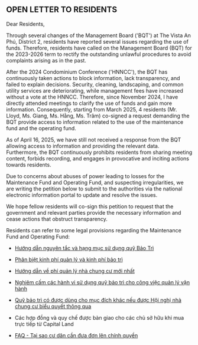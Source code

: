 ## OPEN LETTER TO RESIDENTS

Dear Residents,

Through several changes of the Management Board ('BQT') at The Vista An Phú, District 2, residents have reported several issues regarding the use of funds. Therefore, residents have called on the Management Board (BQT) for the 2023-2026 term to rectify the outstanding unlawful procedures to avoid complaints arising as in the past.

After the 2024 Condominium Conference ('HNNCC'), the BQT has continuously taken actions to block information, lack transparency, and failed to explain decisions. Security, cleaning, landscaping, and common utility services are deteriorating, while management fees have increased without a vote at the HNNCC. Therefore, since November 2024, I have directly attended meetings to clarify the use of funds and gain more information. Consequently, starting from March 2025, 4 residents (Mr. Lloyd, Ms. Giang, Ms. Hằng, Ms. Trâm) co-signed a request demanding the BQT provide access to information related to the use of the maintenance fund and the operating fund.

As of April 16, 2025, we have still not received a response from the BQT allowing access to information and providing the relevant data. Furthermore, the BQT continuously prohibits residents from sharing meeting content, forbids recording, and engages in provocative and inciting actions towards residents.

Due to concerns about abuses of power leading to losses for the Maintenance Fund and Operating Fund, and suspecting irregularities, we are writing the petition below to submit to the authorities via the national electronic information portal to update and resolve the issues.

We hope fellow residents will co-sign this petition to request that the government and relevant parties provide the necessary information and cease actions that obstruct transparency.

Residents can refer to some legal provisions regarding the Maintenance Fund and Operating Fund:
- [Hướng dẫn nguyên tắc và hạng mục sử dụng quỹ Bảo Trì](https://thuvienphapluat.vn/phap-luat/nhung-hang-muc-nao-duoc-su-dung-quy-bao-tri-cua-chung-cu-viec-bao-tri-nha-chung-cu-thuc-hien-theo-n-27075.html)

- [Phân biệt kinh phí quản lý và kinh phí bảo trì](https://soxaydung.hochiminhcity.gov.vn/web/vi/-/phan-biet-kinh-phi-quan-ly-van-hanh-va-kinh-phi-bao-tri)
- [Hướng dẫn về phí quản lý nhà chung cư mới nhất](https://thuvienphapluat.vn/chinh-sach-phap-luat-moi/vn/ho-tro-phap-luat/tu-van-phap-luat/68639/huong-dan-ve-phi-quan-ly-nha-chung-cu-moi-nhat)
- [Nghiêm cấm các hành vi sử dụng quỹ bảo trì cho công việc quản lý vận hành](https://baochinhphu.vn/co-duoc-dung-quy-bao-tri-de-lap-camera-cho-cac-tang-chung-cu-102220909101912134.htm#:~:text=B%E1%BB%99%20X%C3%A2y%20d%E1%BB%B1ng%20tr%E1%BA%A3%20l%E1%BB%9Di,v%C3%A0%20c%C3%A1c%20m%E1%BB%A5c%20%C4%91%C3%ADch%20kh%C3%A1c%22)
- [Quỹ bảo trì có được dùng cho mục đích khác nếu được Hội nghị nhà chung cư biểu quyết thông qua](https://soxaydung.hochiminhcity.gov.vn/tuyen-dung/-/asset_publisher/hoKTpfr7khKO/content/tra-loi-cau-hoi-cua-ong-huynh-thien-bao-hoi-ve-quy-bao-tri-co-uoc-dung-cho-muc-ich-khac-neu-uoc-hoi-nghi-nha-chung-cu-bieu-quyet-thong-qua-)
- Các hợp đồng và quy chế được bàn giao cho các chủ sở hữu khi mua trực tiếp từ Capital Land
- [FAQ - Tại sao cư dân cần đưa đơn lên chính quyền ](https://github.com/thevistaanphu/BQT2023-2026/blob/main/Y%C3%8AU_C%E1%BA%A6U_MINH_B%E1%BA%A0CH_TH%C3%94NG_TIN/ENG_FAQ%20in%20the%20Petition%20to%20Local%20Authorities.md) 

